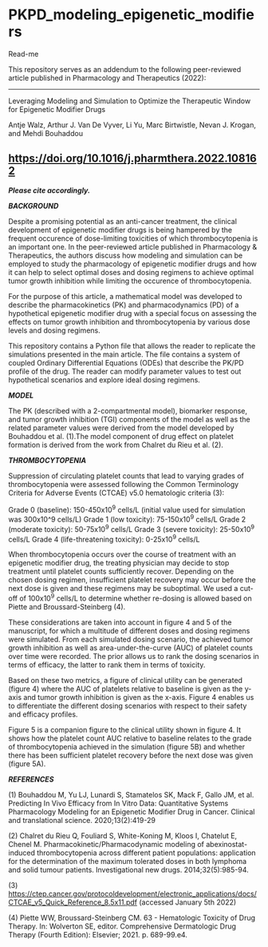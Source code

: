 # PKPD_modeling_epigenetic_modifiers

Read-me

This repository serves as an addendum to the following peer-reviewed article published in Pharmacology and Therapeutics (2022):

---------------------------------------------------------------------------------------------------------------------------
Leveraging Modeling and Simulation to Optimize the Therapeutic Window for Epigenetic Modifier Drugs

Antje Walz, Arthur J. Van De Vyver, Li Yu, Marc Birtwistle, Nevan J. Krogan, and Mehdi Bouhaddou

https://doi.org/10.1016/j.pharmthera.2022.108162
---------------------------------------------------------------------------------------------------------------------------

___Please cite accordingly.___

___BACKGROUND___

Despite a promising potential as an anti-cancer treatment, the clinical development of epigenetic modifier drugs is being hampered 
by the frequent occurence of dose-limiting toxicities of which thrombocytopenia is an important one. 
In the peer-reviewed article published in Pharmacology & Therapeutics, the authors discuss how modeling and simulation can be employed 
to study the pharmacology of epigenetic modifier drugs and how it can help to select optimal doses and dosing regimens to achieve optimal 
tumor growth inhibition while limiting the occurence of thrombocytopenia.

For the purpose of this article, a mathematical model was developed to describe the pharmacokinetics (PK) and 
pharmacodynamics (PD) of a hypothetical epigenetic modifier drug with a special focus on assessing the effects on tumor growth inhibition 
and thrombocytopenia by various dose levels and dosing regimens. 

This repository contains a Python file that allows the reader to replicate the simulations presented in the main article. 
The file contains a system of coupled Ordinary Differential Equations (ODEs) that describe the PK/PD profile of the drug. 
The reader can modify parameter values to test out hypothetical scenarios and explore ideal dosing regimens.

___MODEL___

The PK (described with a 2-compartmental model), biomarker response, and tumor growth inhibition (TGI) components of the model as 
well as the related parameter values were derived from the model developed by Bouhaddou et al. (1).The model component of drug 
effect on platelet formation is derived from the work from Chalret du Rieu et al. (2).

___THROMBOCYTOPENIA___

Suppression of circulating platelet counts that lead to varying grades of thrombocytopenia were assessed following the 
Common Terminology Criteria for Adverse Events (CTCAE) v5.0 hematologic criteria (3):

Grade 0 (baseline): 			150-450x10<sup>9</sup>  cells/L (initial value used for simulation was 300x10^9 cells/L)
Grade 1 (low toxicity): 		75-150x10<sup>9</sup>  cells/L
Grade 2 (moderate toxicity): 		50-75x10<sup>9</sup>  cells/L
Grade 3 (severe toxicity): 		25-50x10<sup>9</sup>  cells/L
Grade 4 (life-threatening toxicity):	0-25x10<sup>9</sup> cells/L

When thrombocytopenia occurs over the course of treatment with an epigenetic modifier drug, the treating physician may decide to 
stop treatment until platelet counts sufficiently recover. Depending on the chosen dosing regimen, insufficient platelet recovery 
may occur before the next dose is given and these regimens may be suboptimal. We used a cut-off of 100x10<sup>9</sup> cells/L to determine 
whether re-dosing is allowed based on Piette and Broussard-Steinberg (4).

These considerations are taken into account in figure 4 and 5 of the manuscript, for which a multitude of different doses and 
dosing regimens were simulated. From each simulated dosing scenario, the achieved tumor growth inhibition as well as 
area-under-the-curve (AUC) of platelet counts over time were recorded. The prior allows us to rank the dosing scenarios 
in terms of efficacy, the latter to rank them in terms of toxicity.

Based on these two metrics, a figure of clinical utility can be generated (figure 4) where the AUC of platelets relative 
to baseline is given as the y-axis and tumor growth inhibition is given as the x-axis. 
Figure 4 enables us to differentiate the different dosing scenarios with respect to their safety and efficacy profiles.

Figure 5 is a companion figure to the clinical utility shown in figure 4. It shows how the platelet count AUC relative to baseline 
relates to the grade of thrombocytopenia achieved in the simulation (figure 5B) and whether there has been sufficient platelet recovery 
before the next dose was given (figure 5A).


___REFERENCES___

(1) Bouhaddou M, Yu LJ, Lunardi S, Stamatelos SK, Mack F, Gallo JM, et al. Predicting In Vivo Efficacy from In Vitro Data: 
Quantitative Systems Pharmacology Modeling for an Epigenetic Modifier Drug in Cancer. Clinical and translational science. 2020;13(2):419-29

(2) Chalret du Rieu Q, Fouliard S, White-Koning M, Kloos I, Chatelut E, Chenel M. Pharmacokinetic/Pharmacodynamic modeling of abexinostat-induced 
thrombocytopenia across different patient populations: application for the determination of the maximum tolerated doses in both lymphoma and solid 
tumour patients. Investigational new drugs. 2014;32(5):985-94.

(3) https://ctep.cancer.gov/protocoldevelopment/electronic_applications/docs/CTCAE_v5_Quick_Reference_8.5x11.pdf (accessed January 5th 2022)

(4) Piette WW, Broussard-Steinberg CM. 63 - Hematologic Toxicity of Drug Therapy. In: Wolverton SE, editor. 
Comprehensive Dermatologic Drug Therapy (Fourth Edition): Elsevier; 2021. p. 689-99.e4.
